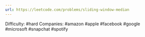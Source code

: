 ```yaml
---
url: https://leetcode.com/problems/sliding-window-median
---
```


Difficulty: #hard
Companies: #amazon #apple #facebook #google #microsoft #snapchat #spotify